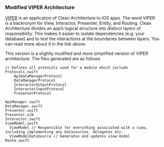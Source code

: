 ### Modified VIPER Architecture

[VIPER][ref1] is an application of Clean Architecture to iOS apps. The word VIPER is a backronym for View, Interactor, Presenter, Entity, and Routing. Clean Architecture divides an app’s logical structure into distinct layers of responsibility. This makes it easier to isolate dependencies (e.g. your database) and to test the interactions at the boundaries between layers. You can read more about it in the link above.

[ref1]: https://www.objc.io/issues/13-architecture/viper/


This version is a slightly modified and more simplified version of VIPER architecture.
The files generated are as follows

```
// Defines all protocols used for a module which include
Protocols.swift
    ApiDataManagerProtocol
    DataManagerProtocol
    InteractorOutputProtocol
    InteractorInputProtocol
    PresenterProtocol

ApiManager.swift
DataManager.swift
Presenter.swift
Presenter.xib
Interactor.swift
ViewModel.swift
  ViewModel // Responsible for everything associated with a view, including implementing any datasources, delegates etc.
  ViewModelDataSource // Generates and updates view model
Route.swift
```
